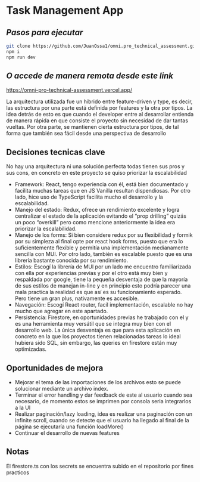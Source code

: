 # Task Management App
## _Pasos para ejecutar_

```sh
git clone https://github.com/JuanOssa1/omni.pro_technical_assessment.git
npm i
npm run dev
```
## _O accede de manera remota desde este link_
https://omni-pro-technical-assessment.vercel.app/ 

La arquitectura utilizada fue un hibrido entre feature-driven y type, es decir, las estructura por una parte está definida por features y la otra por tipos. La idea detrás de esto es que cuando el developer entre al desarrollar entienda de manera rápida en que consiste el proyecto sin necesidad de dar tantas vueltas. Por otra parte, se mantienen cierta estructura por tipos, de tal forma que también sea fácil desde una perspectiva de desarrollo
## Decisiones tecnicas clave
No hay una arquitectura ni una solución perfecta todas tienen sus pros y sus cons, en concreto en este proyecto se quiso priorizar la escalabilidad

- Framework: React, tengo experiencia con él, está bien documentado y facilita muchas tareas que en JS Vanilla resultan dispendiosas. Por otro lado, hice uso de TypeScript facilita mucho el desarrollo y la escalabilidad.
- Manejo del estado: Redux, ofrece un rendimiento excelente y logra centralizar el estado de la aplicación evitando el “prop drilling” quizás un poco “overkill” pero como mencione anteriormente la idea era priorizar la escalabilidad.
- Manejo de los forms: Si bien considere redux por su flexibilidad y formik por su simpleza al final opte por react hook forms, puesto que era lo suficientemente flexible y permitía una implementación medianamente sencilla con MUI. Por otro lado, también es escalable puesto que es una librería bastante conocida por su rendimiento.
- Estilos: Escogí la librería de MUI por un lado me encuentro familiarizada con ella por experiencias previas y por el otro está muy bien y respaldada por google, tiene la pequeña desventaja de que la mayoría de sus estilos de manejan in-line y en principio esto podría parecer una mala practica la realidad es que así es su funcionamiento esperado. Pero tiene un gran plus, nativamente es accesible.
- Navegación: Escogí React router, facil implementación, escalable no hay mucho que agregar en este apartado.
- Persistencia: Firestore, en oportunidades previas he trabajado con el y es una herramienta muy versátil que se integra muy bien con el desarrollo web. La única desventaja es que para esta aplicación en concreto en la que los proyectos tienen relacionadas tareas lo ideal hubiera sido SQL, sin embargo, las queries en firestore están muy optimizadas.

## Oportunidades de mejora
- Mejorar el tema de las importaciones de los archivos esto se puede solucionar mediante un archivo index.
- Terminar el error handling y dar feedback de este al usuario cuando sea necesario, de momento estos se imprimen por consola seria integrarlos a la UI
- Realizar paginación/lazy loading, idea es realizar una paginación con un infinite scroll, cuando se detecte que el usuario ha llegado al final de la página se ejecutaría una función loadMore() 
- Continuar el desarrollo de nuevas features
## Notas
El firestore.ts con los secrets se encuentra subido en el repositorio por fines practicos

